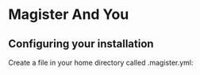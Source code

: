 # Magister And You

## Configuring your installation

Create a file in your home directory called .magister.yml:

